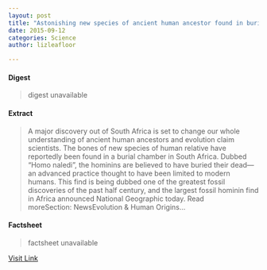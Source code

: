 ```yaml
---
layout: post
title: "Astonishing new species of ancient human ancestor found in burial chamber"
date: 2015-09-12
categories: Science
author: lizleafloor

---
```



#### Digest
>digest unavailable

#### Extract
>A major discovery out of South Africa is set to change our whole understanding of ancient human ancestors and evolution claim scientists. The bones of new species of human relative have reportedly been found in a burial chamber in South Africa. Dubbed “Homo naledi”, the hominins are believed to have buried their dead—an advanced practice thought to have been limited to modern humans. This find is being dubbed one of the greatest fossil discoveries of the past half century, and the largest fossil hominin find in Africa announced National Geographic today. Read moreSection:&nbsp;NewsEvolution &amp; Human Origins...

#### Factsheet
>factsheet unavailable

[Visit Link](http://www.ancient-origins.net/news-evolution-human-origins/astonishing-new-species-ancient-human-ancestor-found-burial-chamber-020523)


